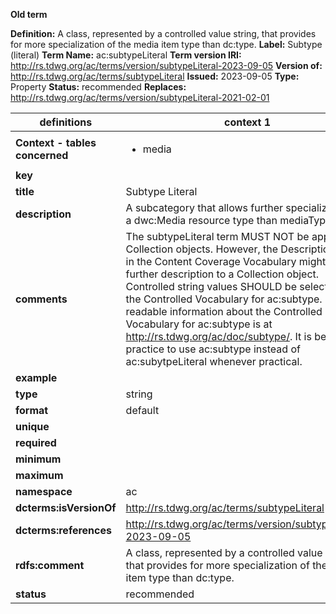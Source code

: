 **Old term**

**Definition:** A class, represented by a controlled value string, that provides for more specialization of the media item type than dc:type.
**Label:** Subtype (literal)
**Term Name:** ac:subtypeLiteral
**Term version IRI:** http://rs.tdwg.org/ac/terms/version/subtypeLiteral-2023-09-05
**Version of:** http://rs.tdwg.org/ac/terms/subtypeLiteral
**Issued:** 2023-09-05
**Type:** Property
**Status:** recommended
**Replaces:** http://rs.tdwg.org/ac/terms/version/subtypeLiteral-2021-02-01


| definitions | context 1 |
|-|-|
| **Context - tables concerned** | <ul><li>media</li></ul> |
| **key** |  |
| **title** | Subtype Literal |
| **description** | A subcategory that allows further specialization of a dwc:Media resource type than mediaType. |
| **comments** | The subtypeLiteral term MUST NOT be applied to Collection objects. However, the Description term in the Content Coverage Vocabulary might add further description to a Collection object. Controlled string values SHOULD be selected from the Controlled Vocabulary for ac:subtype. Human-readable information about the Controlled Vocabulary for ac:subtype is at http://rs.tdwg.org/ac/doc/subtype/. It is best practice to use ac:subtype instead of ac:subytpeLiteral whenever practical. |
| **example** |  |
| **type** | string |
| **format** | default |
| **unique** |  |
| **required** |  |
| **minimum** |  |
| **maximum** |  |
| **namespace** | ac |
| **dcterms:isVersionOf** | http://rs.tdwg.org/ac/terms/subtypeLiteral |
| **dcterms:references** | http://rs.tdwg.org/ac/terms/version/subtypeLiteral-2023-09-05 |
| **rdfs:comment** | A class, represented by a controlled value string, that provides for more specialization of the media item type than dc:type. |
| **status** | recommended |
